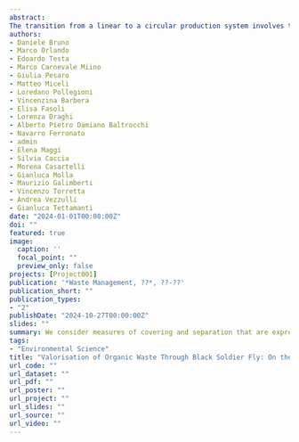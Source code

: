 ```yaml
---
abstract: 
The transition from a linear to a circular production system involves transforming waste (such as the organic fraction of municipal solid waste, OFMSW) into valuable resources. Insect-mediated bioconversion, particularly using black soldier fly (BSF) larvae, can offer a promising opportunity to convert OFMSW into protein-rich biomass. However, current regulatory restrictions limit the use of insect proteins for animal feed, prompting the exploration of other applications, such as the production of bioplastics. Here, we explored an innovative and integrated circular supply chain model which aims to valorise the OFMSW through BSF larvae for the production of biobased materials with high technological value. BSF larvae reared on the OFMSW showed excellent growth performance and bioconversion rate of the substrate. The use of well-suited extraction methods allowed the isolation of high-purity lipids, proteins, and chitin fractions, suitable building blocks to produce biobased materials. In particular, the protein fraction was used to develop biodegradable plastic films which showed potential for replacing traditional petroleum-based materials, with the promise to be fully recycle back to amino acids, thus promoting a circular economy process. Socioeconomic analysis highlighted values generated along the entire supply chain, and life cycle assessment pointed out that lipid extraction was the most challenging step: implementation of more sustainable methods is thus needed to reduce the overall environmental impact of the proposed chain. In conclusion, this study represents a proof of concept gathering evidence to support the feasibility of an alternative supply chain that can promote circular economy while valorising organic waste.
authors:
- Daniele Bruno
- Marco Orlando
- Edoardo Testa
- Marco Carnevale Miino
- Giulia Pesaro
- Matteo Miceli
- Loredano Pollegioni
- Vincenzina Barbera
- Elisa Fasoli
- Lorenza Draghi
- Alberto Pietro Damiano Baltrocchi
- Navarro Ferronato
- admin
- Elena Maggi
- Silvia Caccia
- Morena Casartelli
- Gianluca Molla
- Maurizio Galimberti
- Vincenzo Torretta
- Andrea Vezzulli
- Gianluca Tettamanti
date: "2024-01-01T00:00:00Z"
doi: ""
featured: true
image:
  caption: ''
  focal_point: ""
  preview_only: false
projects: [Project001]
publication: '*Waste Management, ??*, ??-??'
publication_short: ""
publication_types:
- "2"
publishDate: "2024-10-27T00:00:00Z"
slides: ""
summary: We consider measures of covering and separation that are expressed through maxima and minima of distances between points of an hypersphere. We investigate the behavior of these measures when applied to a sample of independent and uniformly distributed points. In particular, we derive their asymptotic distributions when the number of points diverges. These results can be useful as a benchmark against which deterministic point sets can be evaluated. Whenever possible, we supplement the rigorous derivation of these limiting distributions with some heuristic reasonings based on extreme value theory. As a by-product, we provide a proof for a conjecture on the hole radius associated to a facet of the convex hull of points distributed on the hypersphere.
tags:
- "Environmental Science"
title: "Valorisation of Organic Waste Through Black Soldier Fly: On the Way of a Real Circular Bioeconomy Process"
url_code: ""
url_dataset: ""
url_pdf: ""
url_poster: ""
url_project: ""
url_slides: ""
url_source: ""
url_video: ""
---
```

